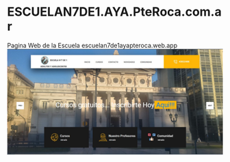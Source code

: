 # ESCUELAN7DE1.AYA.PteRoca.com.ar
Pagina Web de la Escuela escuelan7de1ayapteroca.web.app
![docs/PaginaWeb.jpg](docs/PaginaWeb.jpg)
